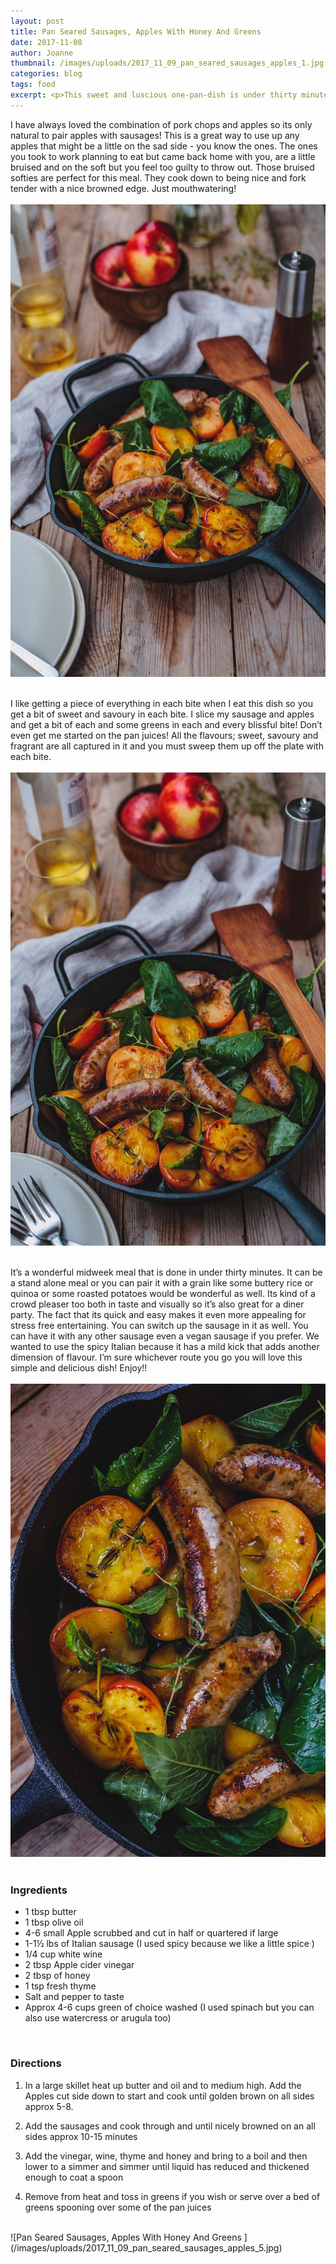 ```yaml
---
layout: post
title: Pan Seared Sausages, Apples With Honey And Greens
date: 2017-11-08
author: Joanne
thumbnail: /images/uploads/2017_11_09_pan_seared_sausages_apples_1.jpg
categories: blog
tags: food
excerpt: <p>This sweet and luscious one-pan-dish is under thirty minutes and a guaranteed hit</p>
---
```


I have always loved the combination of pork chops and apples so its only natural to pair apples with sausages! This is a great way to use up any apples that might be a little on the sad side - you know the ones. The ones you took to work planning to eat but came back home with you, are a little bruised and on the soft but you feel too guilty to throw out.  Those bruised softies are perfect for this meal. They cook down to being nice and fork tender with a nice browned edge. Just mouthwatering!
<br>
<br>
![Pan Seared Sausages, Apples With Honey And Greens ](/images/uploads/2017_11_09_pan_seared_sausages_apples_2.jpg)
<br>
<br>

I like getting a piece of everything in each bite when I eat this dish so you get a bit of sweet and savoury in each bite. I slice my sausage and apples and get a bit of each and some greens in each and every blissful bite! Don’t even get me started on the pan juices! All the flavours; sweet, savoury and fragrant are all captured in it and you must sweep them up off the plate with each bite.
<br>
<br>
![Pan Seared Sausages, Apples With Honey And Greens ](/images/uploads/2017_11_09_pan_seared_sausages_apples_3.jpg)
<br>
<br>

It’s a wonderful midweek meal that is done in under thirty minutes.  It can be a stand alone meal or you can pair it with a grain like some buttery rice or quinoa or some roasted potatoes would be wonderful as well. Its kind of a crowd pleaser too both in taste and visually so it’s also great for a diner party. The fact that its quick and easy makes it even more appealing for stress free entertaining. You can switch up the sausage in it as well.  You can have it with any other sausage even a vegan sausage if you prefer. We wanted to use the spicy Italian because it has a mild kick that adds another dimension of flavour.  I’m sure whichever route you go you will love this simple and delicious dish! Enjoy!!
<br>
<br>
![Pan Seared Sausages, Apples With Honey And Greens ](/images/uploads/2017_11_09_pan_seared_sausages_apples_4.jpg)
<br>
<br>

### Ingredients

* 1 tbsp butter
* 1 tbsp olive oil
* 4-6 small Apple scrubbed and cut in half or quartered if large
* 1-1&frac12; lbs of Italian sausage (I used spicy because we like a little spice )
* 1/4 cup white wine
* 2 tbsp Apple cider vinegar
* 2 tbsp of honey
* 1 tsp fresh thyme
* Salt and pepper to taste
* Approx 4-6 cups green of choice washed (I used spinach but you can also use watercress or arugula too)
<br>

### Directions

1. In a large skillet heat up butter and oil and to medium high. Add the Apples cut side down to start and cook until golden brown on all sides approx 5-8.

1. Add the sausages and cook through and until nicely browned on an all sides approx 10-15 minutes

1. Add the vinegar, wine, thyme and honey and bring to a boil and then lower to a simmer and simmer until liquid has reduced and thickened enough to coat a spoon

1. Remove from heat and toss in greens if you wish or serve over a bed of greens spooning over some of the pan juices  

<br>
![Pan Seared Sausages, Apples With Honey And Greens ](/images/uploads/2017_11_09_pan_seared_sausages_apples_5.jpg)
